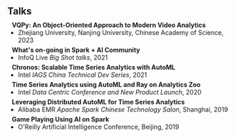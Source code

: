 <h2 style="margin: 25px 0px 10px;">Talks</h2>

<h4 style="margin:0 10px 0;">VQPy: An Object-Oriented Approach to Modern Video Analytics</h4>
<ul style="margin:0 0 5px;">
  <li>Zhejiang University, Nanjing University, Chinese Academy of Science, 2023</li>
</ul>

<h4 style="margin:0 10px 0;">What's on-going in Spark + AI Community</h4>
<ul style="margin:0 0 5px;">
  <li>InfoQ Live <em>Big Shot talks</em>, 2021</li>
</ul>

<h4 style="margin:0 10px 0;">Chronos: Scalable Time Series Analytics with AutoML</h4>
<ul style="margin:0 0 5px;">
  <li>Intel <em>IAGS China Technical Dev Series</em>, 2021</li>
</ul>

<h4 style="margin:0 10px 0;">Time Series Analytics using AutoML and Ray on Analytics Zoo</h4>
<ul style="margin:0 0 5px;">
  <li>Intel <em>Data Centric Conference and New Product Launch</em>, 2020</li>
</ul>

<h4 style="margin:0 10px 0;">Leveraging Distributed AutoML for Time Series Analytics</h4>
<ul style="margin:0 0 5px;">
  <li>Alibaba EMR <em>Apache Spark Chinese Technology Salon</em>, Shanghai, 2019</li>
</ul>

<h4 style="margin:0 10px 0;">Game Playing Using AI on Spark</h4>
<ul style="margin:0 0 5px;">
  <li>O'Reilly Artificial Intelligence Conference, Beijing, 2019</li>
</ul>